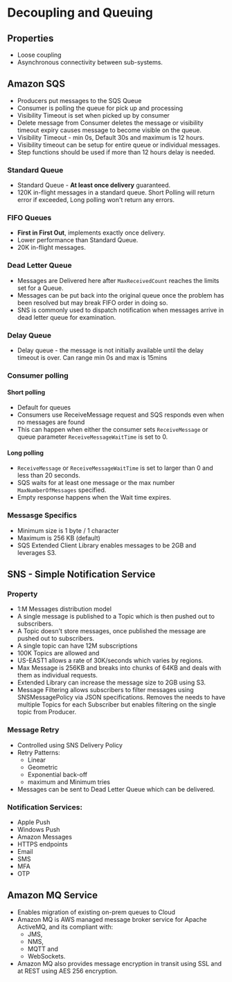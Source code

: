 # Decoupling and Queuing
## Properties
 * Loose coupling
 * Asynchronous connectivity between sub-systems.

## Amazon SQS
 * Producers put messages to the SQS Queue
 * Consumer is polling the queue for pick up and processing
 * Visibility Timeout is set when picked up by consumer
 * Delete message from Consumer deletes the message or visibility timeout expiry causes message to become visible on the queue.
 * Visibility Timeout - min 0s, Default 30s and maximum is 12 hours. 
 * Visibility timeout can be setup for entire queue or individual messages. 
 * Step functions should be used if more than 12 hours delay is needed. 

### Standard Queue
 * Standard Queue - **At least once delivery** guaranteed. 
 * 120K in-flight messages in a standard queue. Short Polling will return error if exceeded, Long polling won't return any errors.

### FIFO Queues
 * **First in First Out**, implements exactly once delivery. 
 * Lower performance than Standard Queue. 
 * 20K in-flight messages. 

### Dead Letter Queue
 * Messages are Delivered here after ```MaxReceivedCount``` reaches the limits set for a Queue. 
 * Messages can be put back into the original queue once the problem has been resolved but may break FIFO order in doing so. 
 * SNS is commonly used to dispatch notification when messages arrive in dead letter queue for examination. 

### Delay Queue
 * Delay queue - the message is not initially available until the delay timeout is over. Can range min 0s and max is 15mins

### Consumer polling
#### Short polling
 * Default for queues
 * Consumers use ReceiveMessage request and SQS responds even when no messages are found
 * This can happen when either the consumer sets ```ReceiveMessage``` or queue parameter ```ReceiveMessageWaitTime``` is set to 0.

#### Long polling
 * ```ReceiveMessage``` or ```ReceiveMessageWaitTime``` is set to larger than 0 and less than 20 seconds. 
 * SQS waits for at least one message or the max number ```MaxNumberOfMessages``` specified. 
 * Empty response happens when the Wait time expires. 

### Messasge Specifics
 * Minimum size is 1 byte / 1 character
 * Maximum is 256 KB (default)
 * SQS Extended Client Library enables messages to be 2GB and leverages S3.


  
## SNS - Simple Notification Service
### Property
 * 1:M Messages distribution model
 * A single message is published to a Topic which is then pushed out to subscribers. 
 * A Topic doesn't store messages, once published the message are pushed out to subscribers. 
 * A single topic can have 12M subscriptions
 * 100K Topics are allowed and 
 * US-EAST1 allows a rate of 30K/seconds which varies by regions. 
 * Max Message is 256KB and breaks into chunks of 64KB and deals with them as individual requests.
 * Extended Library can increase the message size to 2GB using S3.
 * Message Filtering allows subscribers to filter messages using SNSMessagePolicy via JSON specifications. Removes the needs to have multiple Topics for each Subscriber but enables filtering on the single topic from Producer.
  
### Message Retry
 * Controlled using SNS Delivery Policy
 * Retry Patterns:
     *  Linear
     *  Geometric
     *  Exponential back-off
     *  maximum and Minimum tries
*  Messages can be sent to Dead Letter Queue which can be delivered.

### Notification Services:
 * Apple Push
 * Windows Push
 * Amazon Messages
 * HTTPS endpoints
 * Email
 * SMS 
 * MFA
 * OTP

## Amazon MQ Service
 * Enables migration of existing on-prem queues to Cloud
 * Amazon MQ is AWS managed message broker service for Apache ActiveMQ, and its compliant with:
     * JMS, 
     * NMS, 
     * MQTT and 
     * WebSockets.
 * Amazon MQ also provides message encryption in transit using SSL and at REST using AES 256 encryption.

